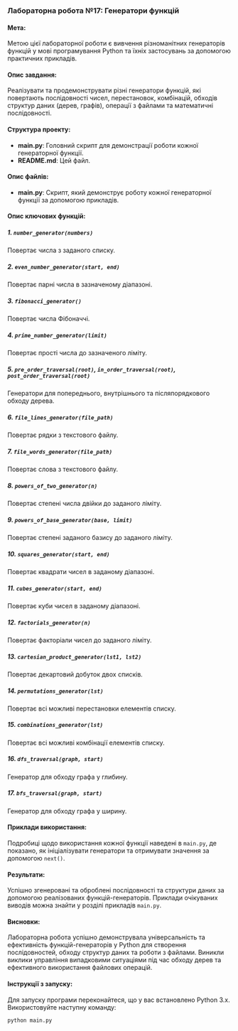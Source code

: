 ### Лабораторна робота №17: Генератори функцій

#### Мета:
Метою цієї лабораторної роботи є вивчення різноманітних генераторів функцій у мові програмування Python та їхніх застосувань за допомогою практичних прикладів.

#### Опис завдання:
Реалізувати та продемонструвати різні генератори функцій, які повертають послідовності чисел, перестановок, комбінацій, обходів структур даних (дерев, графів), операції з файлами та математичні послідовності.

#### Структура проекту:
- **main.py**: Головний скрипт для демонстрації роботи кожної генераторної функції.
- **README.md**: Цей файл.

#### Опис файлів:
- **main.py**: Скрипт, який демонструє роботу кожної генераторної функції за допомогою прикладів.

#### Опис ключових функцій:
##### 1. `number_generator(numbers)`
Повертає числа з заданого списку.

##### 2. `even_number_generator(start, end)`
Повертає парні числа в зазначеному діапазоні.

##### 3. `fibonacci_generator()`
Повертає числа Фібоначчі.

##### 4. `prime_number_generator(limit)`
Повертає прості числа до зазначеного ліміту.

##### 5. `pre_order_traversal(root)`, `in_order_traversal(root)`, `post_order_traversal(root)`
Генератори для попереднього, внутрішнього та післяпорядкового обходу дерева.

##### 6. `file_lines_generator(file_path)`
Повертає рядки з текстового файлу.

##### 7. `file_words_generator(file_path)`
Повертає слова з текстового файлу.

##### 8. `powers_of_two_generator(n)`
Повертає степені числа двійки до заданого ліміту.

##### 9. `powers_of_base_generator(base, limit)`
Повертає степені заданого базису до заданого ліміту.

##### 10. `squares_generator(start, end)`
Повертає квадрати чисел в заданому діапазоні.

##### 11. `cubes_generator(start, end)`
Повертає куби чисел в заданому діапазоні.

##### 12. `factorials_generator(n)`
Повертає факторіали чисел до заданого ліміту.

##### 13. `cartesian_product_generator(lst1, lst2)`
Повертає декартовий добуток двох списків.

##### 14. `permutations_generator(lst)`
Повертає всі можливі перестановки елементів списку.

##### 15. `combinations_generator(lst)`
Повертає всі можливі комбінації елементів списку.

##### 16. `dfs_traversal(graph, start)`
Генератор для обходу графа у глибину.

##### 17. `bfs_traversal(graph, start)`
Генератор для обходу графа у ширину.

#### Приклади використання:
Подробиці щодо використання кожної функції наведені в `main.py`, де показано, як ініціалізувати генератори та отримувати значення за допомогою `next()`.

#### Результати:
Успішно згенеровані та оброблені послідовності та структури даних за допомогою реалізованих функцій-генераторів. Приклади очікуваних виводів можна знайти у розділі прикладів `main.py`.

#### Висновки:
Лабораторна робота успішно демонструвала універсальність та ефективність функцій-генераторів у Python для створення послідовностей, обходу структур даних та роботи з файлами. Виникли виклики управління випадковими ситуаціями під час обходу дерев та ефективного використання файлових операцій.

#### Інструкції з запуску:
Для запуску програми переконайтеся, що у вас встановлено Python 3.x. Використовуйте наступну команду:

```bash
python main.py

